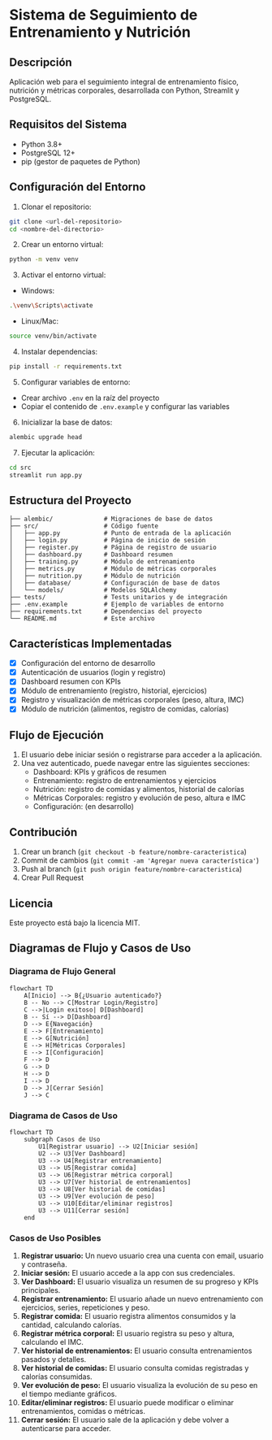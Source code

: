 # Sistema de Seguimiento de Entrenamiento y Nutrición

## Descripción
Aplicación web para el seguimiento integral de entrenamiento físico, nutrición y métricas corporales, desarrollada con Python, Streamlit y PostgreSQL.

## Requisitos del Sistema
- Python 3.8+
- PostgreSQL 12+
- pip (gestor de paquetes de Python)

## Configuración del Entorno

1. Clonar el repositorio:
```bash
git clone <url-del-repositorio>
cd <nombre-del-directorio>
```

2. Crear un entorno virtual:
```bash
python -m venv venv
```

3. Activar el entorno virtual:
- Windows:
```bash
.\venv\Scripts\activate
```
- Linux/Mac:
```bash
source venv/bin/activate
```

4. Instalar dependencias:
```bash
pip install -r requirements.txt
```

5. Configurar variables de entorno:
- Crear archivo `.env` en la raíz del proyecto
- Copiar el contenido de `.env.example` y configurar las variables

6. Inicializar la base de datos:
```bash
alembic upgrade head
```

7. Ejecutar la aplicación:
```bash
cd src
streamlit run app.py
```

## Estructura del Proyecto
```
├── alembic/              # Migraciones de base de datos
├── src/                  # Código fuente
│   ├── app.py            # Punto de entrada de la aplicación
│   ├── login.py          # Página de inicio de sesión
│   ├── register.py       # Página de registro de usuario
│   ├── dashboard.py      # Dashboard resumen
│   ├── training.py       # Módulo de entrenamiento
│   ├── metrics.py        # Módulo de métricas corporales
│   ├── nutrition.py      # Módulo de nutrición
│   ├── database/         # Configuración de base de datos
│   └── models/           # Modelos SQLAlchemy
├── tests/                # Tests unitarios y de integración
├── .env.example          # Ejemplo de variables de entorno
├── requirements.txt      # Dependencias del proyecto
└── README.md             # Este archivo
```

## Características Implementadas
- [x] Configuración del entorno de desarrollo
- [x] Autenticación de usuarios (login y registro)
- [x] Dashboard resumen con KPIs
- [x] Módulo de entrenamiento (registro, historial, ejercicios)
- [x] Registro y visualización de métricas corporales (peso, altura, IMC)
- [x] Módulo de nutrición (alimentos, registro de comidas, calorías)

## Flujo de Ejecución
1. El usuario debe iniciar sesión o registrarse para acceder a la aplicación.
2. Una vez autenticado, puede navegar entre las siguientes secciones:
   - Dashboard: KPIs y gráficos de resumen
   - Entrenamiento: registro de entrenamientos y ejercicios
   - Nutrición: registro de comidas y alimentos, historial de calorías
   - Métricas Corporales: registro y evolución de peso, altura e IMC
   - Configuración: (en desarrollo)

## Contribución
1. Crear un branch (`git checkout -b feature/nombre-caracteristica`)
2. Commit de cambios (`git commit -am 'Agregar nueva característica'`)
3. Push al branch (`git push origin feature/nombre-caracteristica`)
4. Crear Pull Request

## Licencia
Este proyecto está bajo la licencia MIT. 

## Diagramas de Flujo y Casos de Uso

### Diagrama de Flujo General

```mermaid
flowchart TD
    A[Inicio] --> B{¿Usuario autenticado?}
    B -- No --> C[Mostrar Login/Registro]
    C -->|Login exitoso| D[Dashboard]
    B -- Sí --> D[Dashboard]
    D --> E{Navegación}
    E --> F[Entrenamiento]
    E --> G[Nutrición]
    E --> H[Métricas Corporales]
    E --> I[Configuración]
    F --> D
    G --> D
    H --> D
    I --> D
    D --> J[Cerrar Sesión]
    J --> C
```

### Diagrama de Casos de Uso

```mermaid
flowchart TD
    subgraph Casos de Uso
        U1[Registrar usuario] --> U2[Iniciar sesión]
        U2 --> U3[Ver Dashboard]
        U3 --> U4[Registrar entrenamiento]
        U3 --> U5[Registrar comida]
        U3 --> U6[Registrar métrica corporal]
        U3 --> U7[Ver historial de entrenamientos]
        U3 --> U8[Ver historial de comidas]
        U3 --> U9[Ver evolución de peso]
        U3 --> U10[Editar/eliminar registros]
        U3 --> U11[Cerrar sesión]
    end
```

### Casos de Uso Posibles

1. **Registrar usuario:**  Un nuevo usuario crea una cuenta con email, usuario y contraseña.
2. **Iniciar sesión:**  El usuario accede a la app con sus credenciales.
3. **Ver Dashboard:**  El usuario visualiza un resumen de su progreso y KPIs principales.
4. **Registrar entrenamiento:**  El usuario añade un nuevo entrenamiento con ejercicios, series, repeticiones y peso.
5. **Registrar comida:**  El usuario registra alimentos consumidos y la cantidad, calculando calorías.
6. **Registrar métrica corporal:**  El usuario registra su peso y altura, calculando el IMC.
7. **Ver historial de entrenamientos:**  El usuario consulta entrenamientos pasados y detalles.
8. **Ver historial de comidas:**  El usuario consulta comidas registradas y calorías consumidas.
9. **Ver evolución de peso:**  El usuario visualiza la evolución de su peso en el tiempo mediante gráficos.
10. **Editar/eliminar registros:**  El usuario puede modificar o eliminar entrenamientos, comidas o métricas.
11. **Cerrar sesión:**  El usuario sale de la aplicación y debe volver a autenticarse para acceder. 